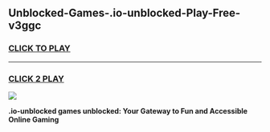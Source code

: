 
## Unblocked-Games-.io-unblocked-Play-Free-v3ggc
<h3>
<a href="https://premium76.site?title=.io-unblocked&ref=20M">CLICK TO PLAY</a></h3>
<hr>

<h3>
<a href="https://premium76.site?title=.io-unblocked&ref=20M">CLICK 2 PLAY</a>
  
</h3>

<a href="https://premium76.site?title=.io-unblocked&ref=19M"><img src="https://clearcache.store/games.png"></a>


**.io-unblocked games unblocked: Your Gateway to Fun and Accessible Online Gaming**
